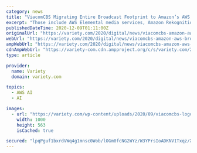 ```yaml
---
category: news
title: "ViacomCBS Migrating Entire Broadcast Footprint to Amazon’s AWS Cloud (EXCLUSIVE)"
excerpt: "Those include AWS Elemental media services, Amazon Rekognition (AWS’s service that adds image and video analysis to applications) and Amazon SageMaker (AWS’s service for building, training ..."
publishedDateTime: 2020-12-09T01:11:00Z
originalUrl: "https://variety.com/2020/digital/news/viacomcbs-amazon-aws-broadcast-migration-1234848434/"
webUrl: "https://variety.com/2020/digital/news/viacomcbs-amazon-aws-broadcast-migration-1234848434/"
ampWebUrl: "https://variety.com/2020/digital/news/viacomcbs-amazon-aws-broadcast-migration-1234848434/amp/"
cdnAmpWebUrl: "https://variety-com.cdn.ampproject.org/c/s/variety.com/2020/digital/news/viacomcbs-amazon-aws-broadcast-migration-1234848434/amp/"
type: article

provider:
  name: Variety
  domain: variety.com

topics:
  - AWS AI
  - AI

images:
  - url: "https://variety.com/wp-content/uploads/2020/09/viacomcbs-logo.jpg?w=1000"
    width: 1000
    height: 563
    isCached: true

secured: "lpqPguf1bxrdVWq4g1mnsc0Wob/lOGm0fcNG2WYz/W3YPrsIoADKNV1Txqz/XFBDM6ubvIXVh/SfPab94bXk5bFciwi/512ofsR7v0FWjSILo6vmLnlTmnrSii1nUBDLpDfY5PnSZVwhCyoC9lyTmKBCXxxCki609bgc9eOqjGBMEWf0UfG2OSU8jtxKJ5CEgq+/WY0orD4l/Qf4P9yncKacuOHnX86ibRec9CBtpmKSXD4gLMxxtQALzWgCXNgv64SXl1VqnUKo0nsUyEmSd2YKOw2ue0j61Fd5zQ9cMHxkw5v0O5t5/7BjgyK8rqvLy0mJfyk9aRtiCkfor77CNNnuzmqtNNHhBmVj1gfpzVs=;kdztwVMd1SFZRdxMP1uVhg=="
---
```


